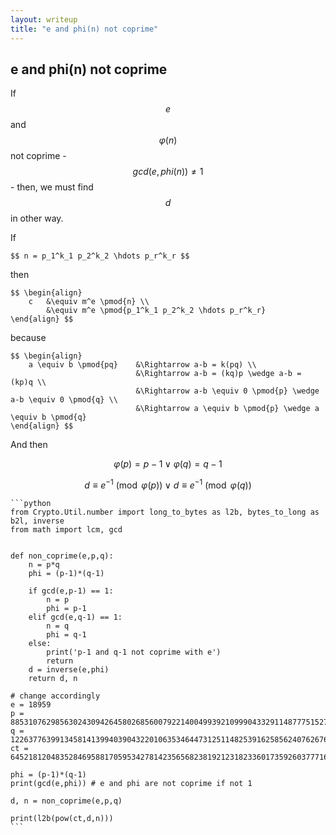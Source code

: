 ```yaml
---
layout: writeup
title: "e and phi(n) not coprime"
---
```


## e and phi(n) not coprime

If $$e$$ and $$\varphi(n)$$ not coprime - $$gcd(e,phi(n)) \neq 1$$ - then, we must find $$d$$ in other way.

If 

	$$ n = p_1^k_1 p_2^k_2 \hdots p_r^k_r $$

then

	$$ \begin{align}
		c 	&\equiv m^e \pmod{n} \\
			&\equiv m^e \pmod{p_1^k_1 p_2^k_2 \hdots p_r^k_r}
	\end{align} $$

because

	$$ \begin{align} 
		a \equiv b \pmod{pq} 	&\Rightarrow a-b = k(pq) \\
								&\Rightarrow a-b = (kq)p \wedge a-b = (kp)q \\
								&\Rightarrow a-b \equiv 0 \pmod{p} \wedge a-b \equiv 0 \pmod{q} \\
								&\Rightarrow a \equiv b \pmod{p} \wedge a \equiv b \pmod{q}
	\end{align} $$

And then

$$ \varphi(p) = p-1 \vee \varphi(q) = q-1 $$

$$ d \equiv e^{-1} \pmod{\varphi(p)} \vee d \equiv e^{-1} \pmod{\varphi(q)} $$


	```python
	from Crypto.Util.number import long_to_bytes as l2b, bytes_to_long as b2l, inverse
	from math import lcm, gcd


	def non_coprime(e,p,q):
		n = p*q
		phi = (p-1)*(q-1)

		if gcd(e,p-1) == 1:
			n = p
			phi = p-1
		elif gcd(e,q-1) == 1:
			n = q
			phi = q-1
		else:
			print('p-1 and q-1 not coprime with e')
			return
		d = inverse(e,phi)
		return d, n

	# change accordingly
	e = 18959
	p = 8853107629856302430942645802685600792214004993921099904332911487775152756152460899671437787731654521568200225685173143721860070387195312109191089843558621
	q = 12263776399134581413994039043220106353464473125114825391625856240762676598269365363349978019785253746863903410731653514543481130557521535535237879154364911
	ct = 64521812048352846958817059534278142356568238192123182336017359260377716295619478728140210232152018155950695896362673540987021049139829121799099909484852120051863107269165139203886417085008081775352265576110683356959797391197297615443422020648048621511483229468510937180464189390129089235915976695524813058244

	phi = (p-1)*(q-1)
	print(gcd(e,phi)) # e and phi are not coprime if not 1

	d, n = non_coprime(e,p,q)

	print(l2b(pow(ct,d,n)))
	```

